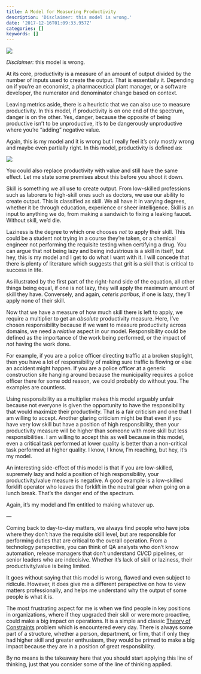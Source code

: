 ```yaml
---
title: A Model for Measuring Productivity
description: 'Disclaimer: this model is wrong.'
date: '2017-12-16T01:09:33.957Z'
categories: []
keywords: []
---
```


![](https://cdn-images-1.medium.com/max/800/1*EVq-5D-pUCxRP4kCH2DSGA.jpeg)

_Disclaimer:_ this model is wrong.

At its core, productivity is a measure of an amount of output divided by the number of inputs used to create the output. That is essentially it. Depending on if you’re an economist, a pharmaceutical plant manager, or a software developer, the numerator and denominator change based on context.

Leaving metrics aside, there is a heuristic that we can also use to measure productivity. In this model, if productivity is on one end of the spectrum, danger is on the other. Yes, danger, because the opposite of being productive isn’t to be unproductive, it’s to be dangerously unproductive where you’re “adding” negative value.

Again, this is my model and it is wrong but I really feel it’s only mostly wrong and maybe even partially right. In this model, productivity is defined as:

![](https://cdn-images-1.medium.com/max/800/1*eGms0skfN7EBoMIxiX0p-Q.gif)

You could also replace productivity with value and still have the same effect. Let me state some premises about this before you shoot it down.

Skill is something we all use to create output. From low-skilled professions such as laborers to high-skill ones such as doctors, we use our ability to create output. This is classified as skill. We all have it in varying degrees, whether it be through education, experience or sheer intelligence. Skill is an input to anything we do, from making a sandwich to fixing a leaking faucet. Without skill, we’d die.

Laziness is the degree to which one chooses _not_ to apply their skill. This could be a student not trying in a course they’re taken, or a chemical engineer not performing the requisite testing when certifying a drug. You can argue that not being lazy and being industrious is a skill in itself, but hey, this is my model and I get to do what I want with it. I will concede that there is plenty of literature which suggests that grit is a skill that is critical to success in life.

As illustrated by the first part of the right-hand side of the equation, all other things being equal, if one is not lazy, they will apply the maximum amount of skill they have. Conversely, and again, _ceteris paribus_, if one is lazy, they’ll apply none of their skill.

Now that we have a measure of how much skill there is left to apply, we require a multiplier to get an _absolute_ productivity measure. Here, I’ve chosen responsibility because if we want to measure productivity across domains, we need a _relative_ aspect in our model. Responsibility could be defined as the importance of the work being performed, or the impact of _not_ having the work done.

For example, if you are a police officer directing traffic at a broken stoplight, then you have a lot of responsibility of making sure traffic is flowing or else an accident might happen. If you are a police officer at a generic construction site hanging around because the municipality requires a police officer there for some odd reason, we could probably do without you. The examples are countless.

Using responsibility as a multiplier makes this model arguably unfair because not everyone is given the opportunity to have the responsibility that would maximize their productivity. That is a fair criticism and one that I am willing to accept. Another glaring criticism might be that even if you have very low skill but have a position of high responsibility, then your productivity measure will be higher than someone with more skill but less responsibilities. I am willing to accept this as well because in this model, even a critical task performed at lower quality is better than a non-critical task performed at higher quality. I know, I know, I’m reaching, but hey, it’s my model.

An interesting side-effect of this model is that if you are low-skilled, supremely lazy and hold a position of high responsibility, your productivity/value measure is negative. A good example is a low-skilled forklift operator who leaves the forklift in the neutral gear when going on a lunch break. That’s the danger end of the spectrum.

Again, it’s my model and I’m entitled to making whatever up.

—

Coming back to day-to-day matters, we always find people who have jobs where they don’t have the requisite skill level, but are responsible for performing duties that are critical to the overall operation. From a technology perspective, you can think of QA analysts who don’t know automation, release managers that don’t understand CI/CD pipelines, or senior leaders who are indecisive. Whether it’s lack of skill or laziness, their productivity/value is being limited.

It goes without saying that this model is wrong, flawed and even subject to ridicule. However, it does give me a different perspective on how to view matters professionally, and helps me understand why the output of some people is what it is.

The most frustrating aspect for me is when we find people in key positions in organizations, where if they upgraded their skill or were more proactive, could make a big impact on operations. It is a simple and classic [Theory of Constraints](https://en.wikipedia.org/wiki/Theory_of_constraints) problem which is encountered every day. There is always some part of a structure, whether a person, department, or firm, that if only they had higher skill and greater enthusiasm, they would be primed to make a big impact because they are in a position of great responsibility.

By no means is the takeaway here that you should start applying this line of thinking, just that you consider some of the line of thinking applied.